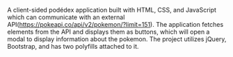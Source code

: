 A client-sided podédex application built with HTML, CSS, and JavaScript which can communicate with an external API(https://pokeapi.co/api/v2/pokemon/?limit=151).
The application fetches elements from the API and displays them as buttons, which will open a modal to display information about the pokemon.
The project utilizes jQuery, Bootstrap, and has two polyfills attached to it.